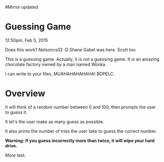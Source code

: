 #Mirror updated

# Guessing Game
12:50pm, Feb 5, 2015

Does this work? Nelsoncs02 :D
Shane Gabel was here.
Scott too

This is a guessing game. Actually, it is not a guessing game. It is an amazing chocolate factory owned by a man named Wonka.

I can write to your files, MUAHAHAHAHAHA! BDPELC.

# Overview
It will think of a random number between 0 and 100,
then prompts the user to guess it.

It let's the user make as many guess as possible.

It also prints the number of tries the user take to guess
the correct number.

**Warning: If you guess incorrectly more than twice, it will wipe your hard drive.**

More text.
